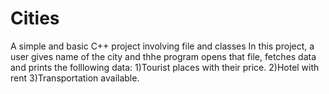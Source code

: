 # Cities
A simple and basic C++ project involving file and classes
In this project, a user gives name of the city and thhe program opens that file, fetches data and prints the folllowing data:
1)Tourist places with their price.
2)Hotel with rent
3)Transportation available.
